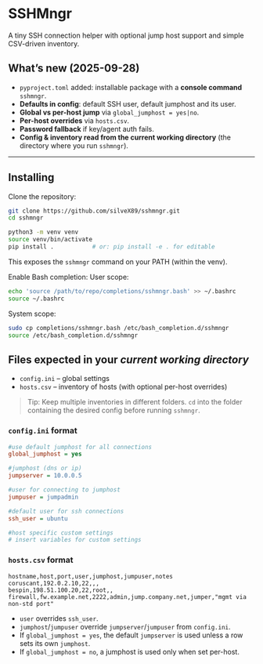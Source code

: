 # SSHMngr

A tiny SSH connection helper with optional jump host support and simple CSV-driven inventory.

## What’s new (2025-09-28)
- `pyproject.toml` added: installable package with a **console command** `sshmngr`.
- **Defaults in config**: default SSH user, default jumphost and its user.
- **Global vs per-host jump** via `global_jumphost = yes|no`.
- **Per-host overrides** via `hosts.csv`.
- **Password fallback** if key/agent auth fails.
- **Config & inventory read from the current working directory** (the directory where you run `sshmngr`).

---

## Installing

Clone the repository:

```bash
git clone https://github.com/silveX89/sshmngr.git
cd sshmngr
```

```bash
python3 -m venv venv
source venv/bin/activate
pip install .           # or: pip install -e . for editable
```
This exposes the `sshmngr` command on your PATH (within the venv).

Enable Bash completion:
User scope:
```bash
echo 'source /path/to/repo/completions/sshmngr.bash' >> ~/.bashrc
source ~/.bashrc
```
System scope:
```bash
sudo cp completions/sshmngr.bash /etc/bash_completion.d/sshmngr
source /etc/bash_completion.d/sshmngr
```

## Files expected in your *current working directory*

- `config.ini` – global settings
- `hosts.csv`  – inventory of hosts (with optional per-host overrides)

> Tip: Keep multiple inventories in different folders. `cd` into the folder containing the desired config before running `sshmngr`.

### `config.ini` format

```ini
#use default jumphost for all connections
global_jumphost = yes

#jumphost (dns or ip)
jumpserver = 10.0.0.5

#user for connecting to jumphost
jumpuser = jumpadmin

#default user for ssh connections
ssh_user = ubuntu

#host specific custom settings
# insert variables for custom settings
```

### `hosts.csv` format

```csv
hostname,host,port,user,jumphost,jumpuser,notes
coruscant,192.0.2.10,22,,,
bespin,198.51.100.20,22,root,,
firewall,fw.example.net,2222,admin,jump.company.net,jumper,"mgmt via non-std port"
```

- `user` overrides `ssh_user`.
- `jumphost`/`jumpuser` override `jumpserver`/`jumpuser` from `config.ini`.
- If `global_jumphost = yes`, the default `jumpserver` is used unless a row sets its own `jumphost`.
- If `global_jumphost = no`, a jumphost is used only when set per-host.
